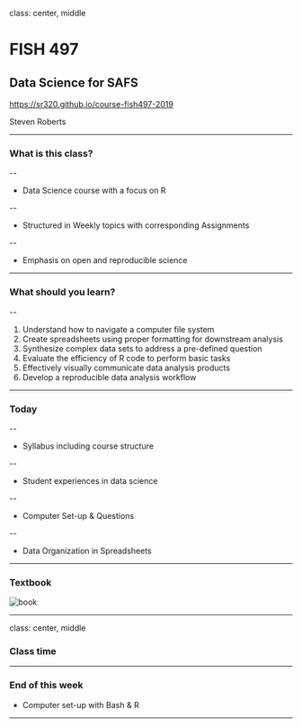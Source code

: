 class: center, middle

# FISH 497
## Data Science for SAFS


https://sr320.github.io/course-fish497-2019


Steven Roberts


---

### What is this class?
--

- Data Science course with a focus on R

--

- Structured in Weekly topics with corresponding Assignments

--

- Emphasis on open and reproducible science




---

### What should you learn?

--

1) Understand how to navigate a computer file system 	
2) Create spreadsheets using proper formatting for downstream analysis 	
3) Synthesize complex data sets to address a pre-defined question 	
4) Evaluate the efficiency of R code to perform basic tasks 	
5) Effectively visually communicate data analysis products 	
6) Develop a reproducible data analysis workflow 	



---

### Today

--

- Syllabus including course structure

--

- Student experiences in data science

--

- Computer Set-up & Questions

--

- Data Organization in Spreadsheets




---

### Textbook

![book](http://r4ds.had.co.nz/cover.png)

---
class: center, middle


### Class time






---



### End of this week

- Computer set-up with Bash & R




---

